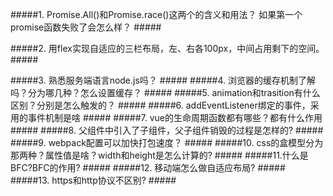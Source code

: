#####1. Promise.All()和Promise.race()这两个的含义和用法？ 如果第一个promise函数失败了会怎么样？ #####

#####2. 用flex实现自适应的三栏布局，左、右各100px，中间占用剩下的空间。 #####

#####3. 熟悉服务端语言node.js吗？ #####
#####4. 浏览器的缓存机制了解吗？分为哪几种？怎么设置缓存？ #####
#####5. animation和trasition有什么区别？分别是怎么触发的？ #####
#####6. addEventListener绑定的事件，采用的事件机制是啥 #####
#####7. vue的生命周期函数都有哪些？都有什么作用 #####
#####8. 父组件中引入了子组件，父子组件销毁的过程是怎样的? #####
#####9. webpack配置可以加快打包速度？ #####
#####10. css的盒模型分为那两种？属性值是啥？width和height是怎么计算的? #####
#####11.什么是BFC?BFC的作用? #####
#####12. 移动端怎么做自适应布局? #####
#####13. https和http协议不区别? #####